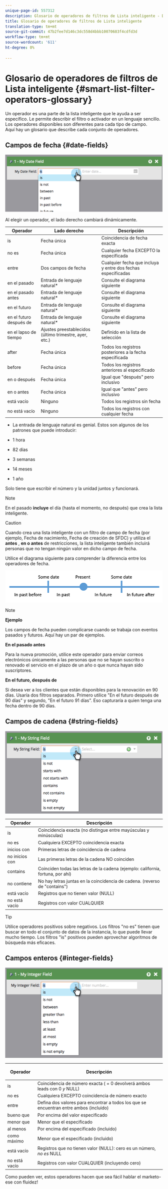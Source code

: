 ```yaml
---
unique-page-id: 557312
description: Glosario de operadores de filtros de Lista inteligente - Documentos de marketing - Documentación del producto
title: Glosario de operadores de filtros de Lista inteligente
translation-type: tm+mt
source-git-commit: 47b2fee7d146c3dc558d4bbb10070683f4cdfd3d
workflow-type: tm+mt
source-wordcount: '611'
ht-degree: 0%

---
```



# Glosario de operadores de filtros de Lista inteligente {#smart-list-filter-operators-glossary}

Un operador es una parte de la lista [](http://docs.marketo.com/display/docs/smart+lists+and+static+lists) inteligente que le ayuda a ser específico. Le permite describir el filtro o activador en un lenguaje sencillo. Los operadores disponibles son diferentes para cada tipo de campo.\
Aquí hay un glosario que describe cada conjunto de operadores.

## Campos de fecha {#date-fields}

![](assets/image2014-9-10-17-3a15-3a47.png)

Al elegir un operador, el lado derecho cambiará dinámicamente.

| Operador | Lado derecho | Descripción |
|---|---|---|
| is | Fecha única | Coincidencia de fecha exacta |
| no es | Fecha única | Cualquier fecha EXCEPTO la especificada |
| entre | Dos campos de fecha | Cualquier fecha que incluya y entre dos fechas especificadas |
| en el pasado | Entrada de lenguaje natural* | Consulte el diagrama siguiente |
| en el pasado antes | Entrada de lenguaje natural* | Consulte el diagrama siguiente |
| en el futuro | Entrada de lenguaje natural* | Consulte el diagrama siguiente |
| en el futuro después de | Entrada de lenguaje natural* | Consulte el diagrama siguiente |
| en el lapso de tiempo | Ajustes preestablecidos (último trimestre, ayer, etc.) | Definido en la lista de selección |
| after | Fecha única | Todos los registros posteriores a la fecha especificada |
| before | Fecha única | Todos los registros anteriores al especificado |
| en o después | Fecha única | Igual que &quot;después&quot; pero inclusivo |
| en o antes | Fecha única | Igual que &quot;antes&quot; pero inclusivo |
| está vacío | Ninguno | Todos los registros sin fecha |
| no está vacío | Ninguno | Todos los registros con cualquier fecha |

* La entrada de lenguaje natural es genial. Estos son algunos de los patrones que puede introducir:

* 1 hora
* 82 días
* 3 semanas
* 14 meses
* 1 año

Solo tiene que escribir el número y la unidad juntos y funcionará.

>[!NOTE]
>
>En el pasado **incluye** el día (hasta el momento, no después) que crea la lista inteligente.

>[!CAUTION]
>
>Cuando crea una lista inteligente con un filtro de campo de fecha (por ejemplo, Fecha de nacimiento, Fecha de creación de SFDC) y utiliza el **antes** , **en o antes** de restricciones, la lista inteligente también incluirá personas que no tengan ningún valor en dicho campo de fecha.

Utilice el diagrama siguiente para comprender la diferencia entre los operadores de fecha.

![](assets/image2014-9-10-17-3a15-3a58.png)

>[!NOTE]
>
>**Ejemplo**
>
>Los campos de fecha pueden complicarse cuando se trabaja con eventos pasados y futuros. Aquí hay un par de ejemplos.
>
>**En el pasado antes**
>
>Para la nueva promoción, utilice este operador para enviar correos electrónicos únicamente a las personas que no se hayan suscrito o renovado el servicio en el plazo de un año o que nunca hayan sido suscriptores.
>
>**En el futuro, después de**
>
>Si desea ver a los clientes que están disponibles para la renovación en 90 días. Usaría dos filtros separados. Primero utilice &quot;En el futuro después de 90 días&quot; y segundo, &quot;En el futuro 91 días&quot;. Eso capturaría a quien tenga una fecha dentro de 90 días.

## Campos de cadena {#string-fields}

![](assets/image2014-9-10-17-3a16-3a6.png)

| Operador | Descripción |
|---|---|
| is | Coincidencia exacta (no distingue entre mayúsculas y minúsculas) |
| no es | Cualquiera EXCEPTO coincidencia exacta |
| inicios con | Primeras letras de coincidencia de cadena |
| no inicios con | Las primeras letras de la cadena NO coinciden |
| contains | Coinciden todas las letras de la cadena (ejemplo: california, fortuna, por ahí) |
| no contiene | No hay letras juntas en la coincidencia de cadena. (reverso de &quot;contains&quot;) |
| está vacío | Registros que no tienen valor (NULL) |
| no está vacío | Registros con valor CUALQUIER |

>[!TIP]
>
>Utilice operadores positivos sobre negativos. Los filtros &quot;no es&quot; tienen que buscar en todo el conjunto de datos de la instancia, lo que puede llevar mucho tiempo. Los filtros &quot;is&quot; positivos pueden aprovechar algoritmos de búsqueda más eficaces.

## Campos enteros {#integer-fields}

![](assets/image2014-9-10-17-3a16-3a14.png)

<table> 
 <thead> 
  <tr> 
   <th colspan="1" rowspan="1">Operador</th> 
   <th colspan="1" rowspan="1"><p>Descripción</p></th> 
  </tr> 
 </thead> 
 <tbody> 
  <tr> 
   <td colspan="1" rowspan="1">is</td> 
   <td colspan="1" rowspan="1">Coincidencia de número exacta ( = 0 devolverá ambos leads con 0 <em>y</em> NULL)</td> 
  </tr> 
  <tr> 
   <td colspan="1" rowspan="1">no es</td> 
   <td colspan="1" rowspan="1">Cualquiera EXCEPTO coincidencia de número exacto</td> 
  </tr> 
  <tr> 
   <td colspan="1" rowspan="1">entre</td> 
   <td colspan="1" rowspan="1">Defina dos valores para encontrar a todos los que se encuentran entre ambos (incluido)</td> 
  </tr> 
  <tr> 
   <td colspan="1" rowspan="1">bueno que</td> 
   <td colspan="1" rowspan="1">Por encima del valor especificado</td> 
  </tr> 
  <tr> 
   <td colspan="1" rowspan="1">menor que</td> 
   <td colspan="1" rowspan="1">Menor que el especificado</td> 
  </tr> 
  <tr> 
   <td colspan="1" rowspan="1">al menos</td> 
   <td colspan="1" rowspan="1">Por encima del especificado (incluido)</td> 
  </tr> 
  <tr> 
   <td colspan="1" rowspan="1">como máximo</td> 
   <td colspan="1" rowspan="1">Menor que el especificado (incluido)</td> 
  </tr> 
  <tr> 
   <td colspan="1" rowspan="1">está vacío</td> 
   <td colspan="1" rowspan="1">Registros que no tienen valor (NULL): cero es un número, <em>no es</em> NULL</td> 
  </tr> 
  <tr> 
   <td colspan="1" rowspan="1">no está vacío</td> 
   <td colspan="1" rowspan="1">Registros con valor CUALQUIER (incluyendo cero)</td> 
  </tr> 
 </tbody> 
</table>

Como pueden ver, estos operadores hacen que sea fácil hablar el marketo-ese con fluidez!
